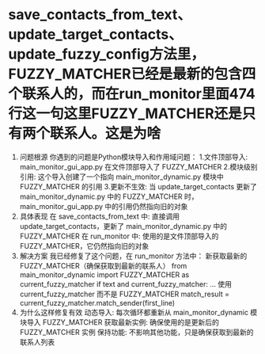 # save_contacts_from_text、update_target_contacts、update_fuzzy_config方法里，FUZZY_MATCHER已经是最新的包含四个联系人的，而在run_monitor里面474行这一句这里FUZZY_MATCHER还是只有两个联系人。这是为啥
1. 问题根源
你遇到的问题是Python模块导入和作用域问题：
1.文件顶部导入: main_monitor_gui_app.py 在文件顶部导入了 FUZZY_MATCHER
2.模块级别引用: 这个导入创建了一个指向 main_monitor_dynamic.py 模块中 FUZZY_MATCHER 的引用
3.更新不生效: 当 update_target_contacts 更新了 main_monitor_dynamic.py 中的 FUZZY_MATCHER 时，main_monitor_gui_app.py 中的引用仍然指向旧的对象
2. 具体表现
在 save_contacts_from_text 中: 直接调用 update_target_contacts，更新了 main_monitor_dynamic.py 中的 FUZZY_MATCHER
在 run_monitor 中: 使用的是文件顶部导入的 FUZZY_MATCHER，它仍然指向旧的对象
3. 解决方案
我已经修复了这个问题，在 run_monitor 方法中：
    新获取最新的FUZZY_MATCHER（确保获取到最新的联系人）
    from main_monitor_dynamic import FUZZY_MATCHER as current_fuzzy_matcher
    if text and current_fuzzy_matcher:
         ... 使用 current_fuzzy_matcher 而不是 FUZZY_MATCHER
        match_result = current_fuzzy_matcher.match_sender(first_line)
4. 为什么这样修复有效
动态导入: 每次循环都重新从 main_monitor_dynamic 模块导入 FUZZY_MATCHER
获取最新实例: 确保使用的是更新后的 FUZZY_MATCHER 实例
保持功能: 不影响其他功能，只是确保获取到最新的联系人列表




